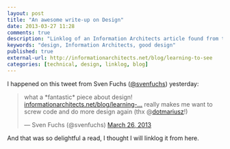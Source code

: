 ```yaml
---
layout: post
title: "An awesome write-up on Design"
date: 2013-03-27 11:28
comments: true
description: "Linklog of an Information Architects article found from twitter."
keywords: "design, Information Architects, good design"
published: true
external-url: http://informationarchitects.net/blog/learning-to-see
categories: [technical, design, linklog, blog]
---
```


I happened on this tweet from Sven Fuchs ([@svenfuchs](https://twitter.com/svenfuchs)) yesterday:

<blockquote class="twitter-tweet"><p>what a *fantastic* piece about design! <a href="http://t.co/cUObIRwK80" title="http://informationarchitects.net/blog/learning-to-see">informationarchitects.net/blog/learning-…</a> really makes me want to screw code and do more design again (thx @<a href="https://twitter.com/dotmariusz">dotmariusz</a>!)</p>&mdash; Sven Fuchs (@svenfuchs) <a href="https://twitter.com/svenfuchs/status/316692345083006977">March 26, 2013</a></blockquote>
<script async src="//platform.twitter.com/widgets.js" charset="utf-8"></script>

And that was so delightful a read, I thought I will linklog it from here.